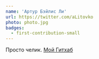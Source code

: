 ```yaml
---
name: 'Артур Бэйлис Ли'
url: https://twitter.com/aLitovko
photo: photo.jpg
badges:
  - first-contribution-small
---
```


Просто челик. [Мой Гитхаб](https://github.com/baileys-li)
